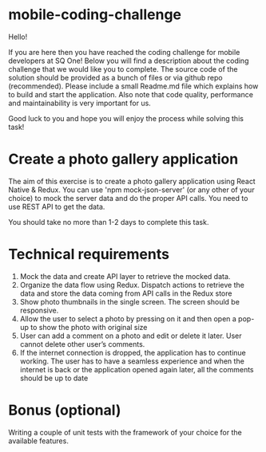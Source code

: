 # mobile-coding-challenge


Hello!

If you are here then you have reached the coding challenge for mobile developers at SQ One! Below you will find a description about the coding challenge that we would like you to complete.
The source code of the solution should be provided as a bunch of files or via github repo (recommended). Please include a small Readme.md file which explains how to build and start the application. Also note that code quality, performance and maintainability is very important for us.

Good luck to you and hope you will enjoy the process while solving this task!


# Create a photo gallery application

The aim of this exercise is to create a photo gallery application using React Native & Redux. You can use 'npm mock-json-server' (or any other of your choice) to mock the server data and do the proper API calls. You need to use REST API to get the data.

You should take no more than 1-2 days to complete this task.


# Technical requirements

1. Mock the data and create API layer to retrieve the mocked data.
2. Organize the data flow using Redux. Dispatch actions to retrieve the data and store the data coming from API calls in the Redux store
3. Show photo thumbnails in the single screen. The screen should be responsive.
4. Allow the user to select a photo by pressing on it and then open a pop-up to show the photo with original size
5. User can add a comment on a photo and edit or delete it later. User cannot delete other user’s comments.
6. If the internet connection is dropped, the application has to continue working. The user has to have a seamless experience and when the internet is back or the application opened again later, all the comments should be up to date


# Bonus (optional)

Writing a couple of unit tests with the framework of your choice for the available features.
